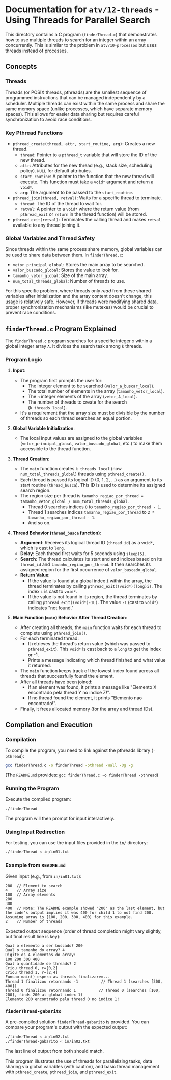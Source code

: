 # Documentation for `atv/12-threads` - Using Threads for Parallel Search

This directory contains a C program (`finderThread.c`) that demonstrates how to use multiple threads to search for an integer within an array concurrently. This is similar to the problem in `atv/10-processos` but uses threads instead of processes.

## Concepts

### Threads
Threads (or POSIX threads, pthreads) are the smallest sequence of programmed instructions that can be managed independently by a scheduler. Multiple threads can exist within the same process and share the same memory space (unlike processes, which have separate memory spaces). This allows for easier data sharing but requires careful synchronization to avoid race conditions.

### Key Pthread Functions
*   `pthread_create(thread, attr, start_routine, arg)`: Creates a new thread.
    *   `thread`: Pointer to a `pthread_t` variable that will store the ID of the new thread.
    *   `attr`: Attributes for the new thread (e.g., stack size, scheduling policy). `NULL` for default attributes.
    *   `start_routine`: A pointer to the function that the new thread will execute. This function must take a `void*` argument and return a `void*`.
    *   `arg`: The argument to be passed to the `start_routine`.
*   `pthread_join(thread, retval)`: Waits for a specific thread to terminate.
    *   `thread`: The ID of the thread to wait for.
    *   `retval`: A pointer to a `void*` where the return value (from `pthread_exit` or `return` in the thread function) will be stored.
*   `pthread_exit(retval)`: Terminates the calling thread and makes `retval` available to any thread joining it.

### Global Variables and Thread Safety
Since threads within the same process share memory, global variables can be used to share data between them.
In `finderThread.c`:
*   `vetor_principal_global`: Stores the main array to be searched.
*   `valor_buscado_global`: Stores the value to look for.
*   `tamanho_vetor_global`: Size of the main array.
*   `num_total_threads_global`: Number of threads to use.

For this specific problem, where threads only *read* from these shared variables after initialization and the array content doesn't change, this usage is relatively safe. However, if threads were modifying shared data, proper synchronization mechanisms (like mutexes) would be crucial to prevent race conditions.

## `finderThread.c` Program Explained

The `finderThread.c` program searches for a specific integer `x` within a global integer array `A`. It divides the search task among `k` threads.

### Program Logic

1.  **Input**:
    *   The program first prompts the user for:
        *   The integer element to be searched (`valor_a_buscar_local`).
        *   The total number of elements in the array (`tamanho_vetor_local`).
        *   The `n` integer elements of the array (`vetor_A_local`).
        *   The number of threads to create for the search (`k_threads_local`).
    *   It's a requirement that the array size must be divisible by the number of threads so each thread searches an equal portion.

2.  **Global Variable Initialization**:
    *   The local input values are assigned to the global variables (`vetor_principal_global`, `valor_buscado_global`, etc.) to make them accessible to the thread function.

3.  **Thread Creation**:
    *   The `main` function creates `k_threads_local` (now `num_total_threads_global`) threads using `pthread_create()`.
    *   Each thread is passed its logical ID (0, 1, 2, ...) as an argument to its start routine (`thread_busca`). This ID is used to determine its assigned search region.
    *   The region size per thread is `tamanho_regiao_por_thread = tamanho_vetor_global / num_total_threads_global`.
        *   Thread 0 searches indices `0` to `tamanho_regiao_por_thread - 1`.
        *   Thread 1 searches indices `tamanho_regiao_por_thread` to `2 * tamanho_regiao_por_thread - 1`.
        *   And so on.

4.  **Thread Behavior (`thread_busca` function)**:
    *   **Argument**: Receives its logical thread ID (`thread_id`) as a `void*`, which is cast to `long`.
    *   **Delay**: Each thread first waits for 5 seconds using `sleep(5)`.
    *   **Search**: The thread calculates its start and end indices based on its `thread_id` and `tamanho_regiao_por_thread`. It then searches its assigned region for the first occurrence of `valor_buscado_global`.
    *   **Return Value**:
        *   If the value is found at a global index `i` within the array, the thread terminates by calling `pthread_exit((void*)(long)i)`. The index `i` is cast to `void*`.
        *   If the value is not found in its region, the thread terminates by calling `pthread_exit((void*)-1L)`. The value `-1` (cast to `void*`) indicates "not found."

5.  **Main Function (`main`) Behavior After Thread Creation**:
    *   After creating all threads, the `main` function waits for each thread to complete using `pthread_join()`.
    *   For each terminated thread:
        *   It retrieves the thread's return value (which was passed to `pthread_exit`). This `void*` is cast back to a `long` to get the index or -1.
        *   Prints a message indicating which thread finished and what value it returned.
    *   The `main` function keeps track of the lowest index found across all threads that successfully found the element.
    *   After all threads have been joined:
        *   If an element was found, it prints a message like "Elemento X encontrado pela thread Y no indice Z!".
        *   If no thread found the element, it prints "Elemento nao encontrado!".
    *   Finally, it frees allocated memory (for the array and thread IDs).

## Compilation and Execution

### Compilation
To compile the program, you need to link against the pthreads library (`-pthread`):
```bash
gcc finderThread.c -o finderThread -pthread -Wall -Og -g
```
(The `README.md` provides: `gcc finderThread.c -o finderThread -pthread`)

### Running the Program
Execute the compiled program:
```bash
./finderThread
```
The program will then prompt for input interactively.

### Using Input Redirection
For testing, you can use the input files provided in the `in/` directory:
```bash
./finderThread < in/in01.txt
```

### Example from `README.md`
Given input (e.g., from `in/in01.txt`):
```
200  // Element to search
4    // Array size
100  // Array elements
200
300
400  // Note: The README example showed "200" as the last element, but the code's output implies it was 400 for child 1 to not find 200. Assuming array is [100, 200, 300, 400] for this example.
2    // Number of threads
```
Expected output sequence (order of thread completion might vary slightly, but final result line is key):
```
Qual o elemento a ser buscado? 200
Qual o tamanho do array? 4
Digite os 4 elementos do array:
100 200 300 400
Qual a quantidade de threads? 2
Criou thread 0, r=[0,2]
Criou thread 1, r=[2,4]
Funcao main() espera as threads finalizarem...
Thread 1 finalizou retornando -1          // Thread 1 (searches [300, 400])
Thread 0 finalizou retornando 1          // Thread 0 (searches [100, 200], finds 200 at global index 1)
Elemento 200 encontrado pela thread 0 no indice 1!
```

### `finderThread-gabarito`
A pre-compiled solution `finderThread-gabarito` is provided. You can compare your program's output with the expected output:
```bash
./finderThread < in/in02.txt
./finderThread-gabarito < in/in02.txt
```
The last line of output from both should match.

This program illustrates the use of threads for parallelizing tasks, data sharing via global variables (with caution), and basic thread management with `pthread_create`, `pthread_join`, and `pthread_exit`.
```
